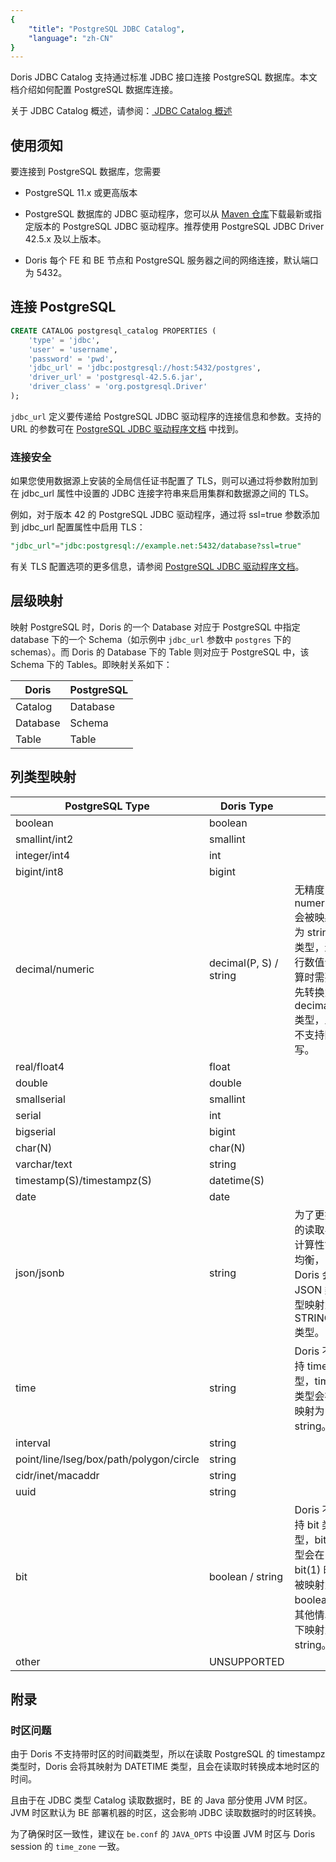 ```yaml
---
{
    "title": "PostgreSQL JDBC Catalog",
    "language": "zh-CN"
}
---
```


Doris JDBC Catalog 支持通过标准 JDBC 接口连接 PostgreSQL 数据库。本文档介绍如何配置 PostgreSQL 数据库连接。

关于 JDBC Catalog 概述，请参阅：[ JDBC Catalog 概述](./jdbc-catalog-overview.md)

## 使用须知

要连接到 PostgreSQL 数据库，您需要

* PostgreSQL 11.x 或更高版本

* PostgreSQL 数据库的 JDBC 驱动程序，您可以从 [Maven 仓库](https://mvnrepository.com/artifact/org.postgresql/postgresql)下载最新或指定版本的 PostgreSQL JDBC 驱动程序。推荐使用 PostgreSQL JDBC Driver 42.5.x 及以上版本。

* Doris 每个 FE 和 BE 节点和 PostgreSQL 服务器之间的网络连接，默认端口为 5432。

## 连接 PostgreSQL

```sql
CREATE CATALOG postgresql_catalog PROPERTIES (
    'type' = 'jdbc',
    'user' = 'username',
    'password' = 'pwd',
    'jdbc_url' = 'jdbc:postgresql://host:5432/postgres',
    'driver_url' = 'postgresql-42.5.6.jar',
    'driver_class' = 'org.postgresql.Driver'
);
```

`jdbc_url` 定义要传递给 PostgreSQL JDBC 驱动程序的连接信息和参数。支持的 URL 的参数可在 [PostgreSQL JDBC 驱动程序文档](https://jdbc.postgresql.org/documentation/use/#connecting-to-the-database) 中找到。

### 连接安全

如果您使用数据源上安装的全局信任证书配置了 TLS，则可以通过将参数附加到在 jdbc\_url 属性中设置的 JDBC 连接字符串来启用集群和数据源之间的 TLS。

例如，对于版本 42 的 PostgreSQL JDBC 驱动程序，通过将 ssl=true 参数添加到 jdbc\_url 配置属性中启用 TLS：

```sql
"jdbc_url"="jdbc:postgresql://example.net:5432/database?ssl=true"
```

有关 TLS 配置选项的更多信息，请参阅 [PostgreSQL JDBC 驱动程序文档](https://jdbc.postgresql.org/documentation/use/#connecting-to-the-database)。

## 层级映射

映射 PostgreSQL 时，Doris 的一个 Database 对应于 PostgreSQL 中指定 database 下的一个 Schema（如示例中 `jdbc_url` 参数中 `postgres` 下的 schemas）。而 Doris 的 Database 下的 Table 则对应于 PostgreSQL 中，该 Schema 下的 Tables。即映射关系如下：

| Doris    | PostgreSQL |
| -------- | ---------- |
| Catalog  | Database   |
| Database | Schema     |
| Table    | Table      |

## 列类型映射

| PostgreSQL Type                         | Doris Type             |                                                                 |
| --------------------------------------- | ---------------------- | --------------------------------------------------------------- |
| boolean                                 | boolean                |                                                                 |
| smallint/int2                           | smallint               |                                                                 |
| integer/int4                            | int                    |                                                                 |
| bigint/int8                             | bigint                 |                                                                 |
| decimal/numeric                         | decimal(P, S) / string | 无精度 numeric 会被映射为 string 类型，进行数值计算时需要先转换为 decimal 类型，且不支持回写。    |
| real/float4                             | float                  |                                                                 |
| double                                  | double                 |                                                                 |
| smallserial                             | smallint               |                                                                 |
| serial                                  | int                    |                                                                 |
| bigserial                               | bigint                 |                                                                 |
| char(N)                                 | char(N)                |                                                                 |
| varchar/text                            | string                 |                                                                 |
| timestamp(S)/timestampz(S)              | datetime(S)            |                                                                 |
| date                                    | date                   |                                                                 |
| json/jsonb                              | string                 | 为了更好的读取与计算性能均衡，Doris 会将 JSON 类型映射为 STRING 类型。                   |
| time                                    | string                 | Doris 不支持 time 类型，time 类型会被映射为 string。                          |
| interval                                | string                 |                                                                 |
| point/line/lseg/box/path/polygon/circle | string                 |                                                                 |
| cidr/inet/macaddr                       | string                 |                                                                 |
| uuid                                    | string                 |                                                                 |
| bit                                     | boolean / string       | Doris 不支持 bit 类型，bit 类型会在 bit(1) 时被映射为 boolean，其他情况下映射为 string。 |
| other                                   | UNSUPPORTED            |                                                                 |

## 附录

### 时区问题

由于 Doris 不支持带时区的时间戳类型，所以在读取 PostgreSQL 的 timestampz 类型时，Doris 会将其映射为 DATETIME 类型，且会在读取时转换成本地时区的时间。

且由于在 JDBC 类型 Catalog 读取数据时，BE 的 Java 部分使用 JVM 时区。JVM 时区默认为 BE 部署机器的时区，这会影响 JDBC 读取数据时的时区转换。

为了确保时区一致性，建议在 `be.conf` 的 `JAVA_OPTS` 中设置 JVM 时区与 Doris session 的 `time_zone` 一致。
